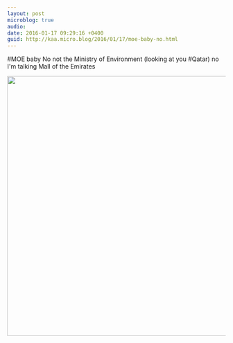 ```yaml
---
layout: post
microblog: true
audio: 
date: 2016-01-17 09:29:16 +0400
guid: http://kaa.micro.blog/2016/01/17/moe-baby-no.html
---
```

#MOE baby No not the Ministry of Environment (looking at you #Qatar) no I'm talking Mall of the Emirates 

<img src="http://www.kaa.bz/uploads/2018/e3040578b2.jpg" width="600" height="600" />
